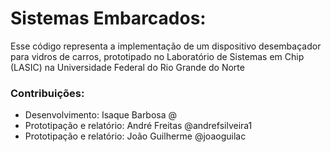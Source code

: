 # Sistemas Embarcados:


Esse código representa a implementação de um dispositivo desembaçador para vidros de carros, prototipado no Laboratório de Sistemas em Chip (LASIC) na Universidade Federal do Rio Grande do Norte


### Contribuições:

- Desenvolvimento: Isaque Barbosa @
- Prototipação e relatório: André Freitas @andrefsilveira1
- Prototipação e relatório: João Guilherme @joaoguilac